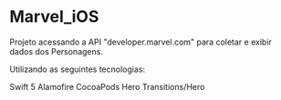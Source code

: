 # Marvel_iOS
Projeto acessando a API "developer.marvel.com" para coletar e exibir dados dos Personagens.

Utilizando as seguintes tecnologias:

Swift 5
Alamofire
CocoaPods
Hero Transitions/Hero
